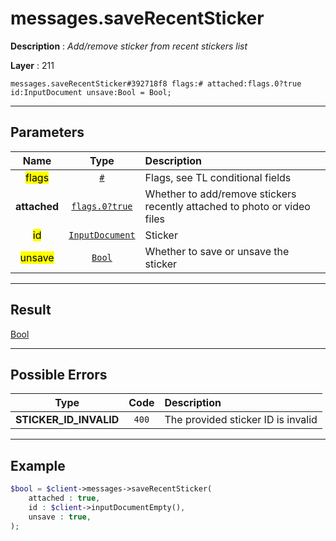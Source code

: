 # messages.saveRecentSticker

**Description** : *Add/remove sticker from recent stickers list*

**Layer** : 211

```tl
messages.saveRecentSticker#392718f8 flags:# attached:flags.0?true id:InputDocument unsave:Bool = Bool;
```

---

## Parameters

| Name | Type | Description |
| :---: | :---: | :--- |
| <mark>flags</mark> | [`#`](type/#) | Flags, see TL conditional fields |
| **attached** | [`flags.0?true`](type/true) | Whether to add/remove stickers recently attached to photo or video files |
| <mark>id</mark> | [`InputDocument`](type/InputDocument) | Sticker |
| <mark>unsave</mark> | [`Bool`](type/Bool) | Whether to save or unsave the sticker |

---

## Result

[Bool](type/Bool)

---

## Possible Errors

| Type | Code | Description |
| :---: | :---: | :--- |
| **STICKER_ID_INVALID** | `400` | The provided sticker ID is invalid |

---

## Example

```php
$bool = $client->messages->saveRecentSticker(
	attached : true,
	id : $client->inputDocumentEmpty(),
	unsave : true,
);
```